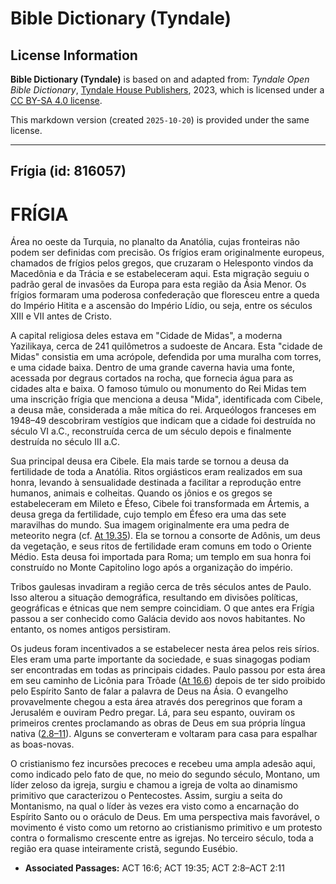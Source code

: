 # Bible Dictionary (Tyndale)

## License Information

**Bible Dictionary (Tyndale)** is based on and adapted from: _Tyndale Open Bible Dictionary_, [Tyndale House Publishers](https://tyndaleopenresources.com/), 2023, which is licensed under a [CC BY-SA 4.0 license](https://creativecommons.org/licenses/by-sa/4.0/legalcode.en).

This markdown version (created `2025-10-20`) is provided under the same license.



--------------------------------

## Frígia (id: 816057)

FRÍGIA
======

Área no oeste da Turquia, no planalto da Anatólia, cujas fronteiras não podem ser definidas com precisão. Os frígios eram originalmente europeus, chamados de frígios pelos gregos, que cruzaram o Helesponto vindos da Macedônia e da Trácia e se estabeleceram aqui. Esta migração seguiu o padrão geral de invasões da Europa para esta região da Ásia Menor. Os frígios formaram uma poderosa confederação que floresceu entre a queda do Império Hitita e a ascensão do Império Lídio, ou seja, entre os séculos XIII e VII antes de Cristo.

A capital religiosa deles estava em "Cidade de Midas", a moderna Yazilikaya, cerca de 241 quilômetros a sudoeste de Ancara. Esta "cidade de Midas" consistia em uma acrópole, defendida por uma muralha com torres, e uma cidade baixa. Dentro de uma grande caverna havia uma fonte, acessada por degraus cortados na rocha, que fornecia água para as cidades alta e baixa. O famoso túmulo ou monumento do Rei Midas tem uma inscrição frígia que menciona a deusa "Mida", identificada com Cibele, a deusa mãe, considerada a mãe mítica do rei. Arqueólogos franceses em 1948–49 descobriram vestígios que indicam que a cidade foi destruída no século VI a.C., reconstruída cerca de um século depois e finalmente destruída no século III a.C.

Sua principal deusa era Cibele. Ela mais tarde se tornou a deusa da fertilidade de toda a Anatólia. Ritos orgiásticos eram realizados em sua honra, levando à sensualidade destinada a facilitar a reprodução entre humanos, animais e colheitas. Quando os jônios e os gregos se estabeleceram em Mileto e Éfeso, Cibele foi transformada em Ártemis, a deusa grega da fertilidade, cujo templo em Éfeso era uma das sete maravilhas do mundo. Sua imagem originalmente era uma pedra de meteorito negra (cf. [At 19\.35](https://ref.ly/Acts19:35)). Ela se tornou a consorte de Adônis, um deus da vegetação, e seus ritos de fertilidade eram comuns em todo o Oriente Médio. Esta deusa foi importada para Roma; um templo em sua honra foi construído no Monte Capitolino logo após a organização do império.

Tribos gaulesas invadiram a região cerca de três séculos antes de Paulo. Isso alterou a situação demográfica, resultando em divisões políticas, geográficas e étnicas que nem sempre coincidiam. O que antes era Frígia passou a ser conhecido como Galácia devido aos novos habitantes. No entanto, os nomes antigos persistiram.

Os judeus foram incentivados a se estabelecer nesta área pelos reis sírios. Eles eram uma parte importante da sociedade, e suas sinagogas podiam ser encontradas em todas as principais cidades. Paulo passou por esta área em seu caminho de Licônia para Trôade ([At 16\.6](https://ref.ly/Acts16:6)) depois de ter sido proibido pelo Espírito Santo de falar a palavra de Deus na Ásia. O evangelho provavelmente chegou a esta área através dos peregrinos que foram a Jerusalém e ouviram Pedro pregar. Lá, para seu espanto, ouviram os primeiros crentes proclamando as obras de Deus em sua própria língua nativa ([2\.8–11](https://ref.ly/Acts2:8-Acts2:11)). Alguns se converteram e voltaram para casa para espalhar as boas\-novas.

O cristianismo fez incursões precoces e recebeu uma ampla adesão aqui, como indicado pelo fato de que, no meio do segundo século, Montano, um líder zeloso da igreja, surgiu e chamou a igreja de volta ao dinamismo primitivo que caracterizou o Pentecostes. Assim, surgiu a seita do Montanismo, na qual o líder às vezes era visto como a encarnação do Espírito Santo ou o oráculo de Deus. Em uma perspectiva mais favorável, o movimento é visto como um retorno ao cristianismo primitivo e um protesto contra o formalismo crescente entre as igrejas. No terceiro século, toda a região era quase inteiramente cristã, segundo Eusébio.

* **Associated Passages:** ACT 16:6; ACT 19:35; ACT 2:8–ACT 2:11

